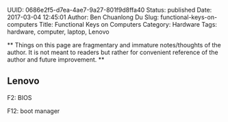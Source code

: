 UUID: 0686e2f5-d7ea-4ae7-9a27-801f9d8ffa40
Status: published
Date: 2017-03-04 12:45:01
Author: Ben Chuanlong Du
Slug: functional-keys-on-computers
Title: Functional Keys on Computers
Category: Hardware
Tags: hardware, computer, laptop, Lenovo

**
Things on this page are
fragmentary and immature notes/thoughts of the author.
It is not meant to readers
but rather for convenient reference of the author and future improvement.
**

## Lenovo

F2: BIOS

F12: boot manager
